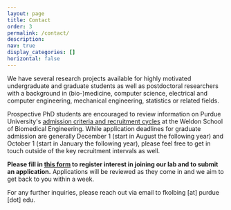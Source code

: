 ```yaml
---
layout: page
title: Contact
order: 3
permalink: /contact/
description: 
nav: true
display_categories: []
horizontal: false
---
```


We have several research projects available for highly motivated undergraduate and graduate students as well as postdoctoral researchers with a background in (bio-)medicine, computer science, electrical and computer engineering, mechanical engineering, statistics or related fields. 


Prospective PhD students are encouraged to review information on Purdue University's [admission criteria and recruitment cycles](https://engineering.purdue.edu/BME/Academics/Graduate/Admissions) at the Weldon School of Biomedical Engineering. While application deadlines for graduate admission are generally December 1 (start in August the following year) and October 1 (start in January the following year), please feel free to get in touch outside of the key recruitment intervals as well. 

**Please fill in [this form](https://noteforms.com/forms/interest-in-tips-lab-aiy3mj) to register interest in joining our lab and to submit an application.** Applications will be reviewed as they come in and we aim to get back to you within a week. 

For any further inquiries, please reach out via email to fkolbing [at] purdue [dot] edu. 
